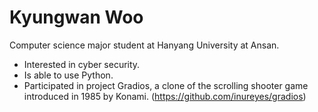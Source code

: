 Kyungwan Woo
======

Computer science major student at Hanyang University at Ansan.
 * Interested in cyber security.
 * Is able to use Python.
 * Participated in project Gradios, a clone of the scrolling shooter game introduced in 1985 by Konami. (https://github.com/inureyes/gradios)
